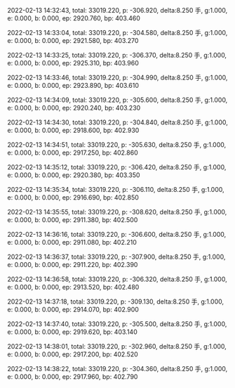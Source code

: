 2022-02-13 14:32:43, total: 33019.220, p: -306.920, delta:8.250 手, g:1.000, e: 0.000, b: 0.000, ep: 2920.760, bp: 403.460

2022-02-13 14:33:04, total: 33019.220, p: -304.580, delta:8.250 手, g:1.000, e: 0.000, b: 0.000, ep: 2921.580, bp: 403.270

2022-02-13 14:33:25, total: 33019.220, p: -306.370, delta:8.250 手, g:1.000, e: 0.000, b: 0.000, ep: 2925.310, bp: 403.960

2022-02-13 14:33:46, total: 33019.220, p: -304.990, delta:8.250 手, g:1.000, e: 0.000, b: 0.000, ep: 2923.890, bp: 403.610

2022-02-13 14:34:09, total: 33019.220, p: -305.600, delta:8.250 手, g:1.000, e: 0.000, b: 0.000, ep: 2920.240, bp: 403.230

2022-02-13 14:34:30, total: 33019.220, p: -304.840, delta:8.250 手, g:1.000, e: 0.000, b: 0.000, ep: 2918.600, bp: 402.930

2022-02-13 14:34:51, total: 33019.220, p: -305.630, delta:8.250 手, g:1.000, e: 0.000, b: 0.000, ep: 2917.250, bp: 402.860

2022-02-13 14:35:12, total: 33019.220, p: -306.420, delta:8.250 手, g:1.000, e: 0.000, b: 0.000, ep: 2920.380, bp: 403.350

2022-02-13 14:35:34, total: 33019.220, p: -306.110, delta:8.250 手, g:1.000, e: 0.000, b: 0.000, ep: 2916.690, bp: 402.850

2022-02-13 14:35:55, total: 33019.220, p: -308.620, delta:8.250 手, g:1.000, e: 0.000, b: 0.000, ep: 2911.380, bp: 402.500

2022-02-13 14:36:16, total: 33019.220, p: -306.600, delta:8.250 手, g:1.000, e: 0.000, b: 0.000, ep: 2911.080, bp: 402.210

2022-02-13 14:36:37, total: 33019.220, p: -307.900, delta:8.250 手, g:1.000, e: 0.000, b: 0.000, ep: 2911.220, bp: 402.390

2022-02-13 14:36:58, total: 33019.220, p: -306.320, delta:8.250 手, g:1.000, e: 0.000, b: 0.000, ep: 2913.520, bp: 402.480

2022-02-13 14:37:18, total: 33019.220, p: -309.130, delta:8.250 手, g:1.000, e: 0.000, b: 0.000, ep: 2914.070, bp: 402.900

2022-02-13 14:37:40, total: 33019.220, p: -305.500, delta:8.250 手, g:1.000, e: 0.000, b: 0.000, ep: 2919.620, bp: 403.140

2022-02-13 14:38:01, total: 33019.220, p: -302.960, delta:8.250 手, g:1.000, e: 0.000, b: 0.000, ep: 2917.200, bp: 402.520

2022-02-13 14:38:22, total: 33019.220, p: -304.360, delta:8.250 手, g:1.000, e: 0.000, b: 0.000, ep: 2917.960, bp: 402.790